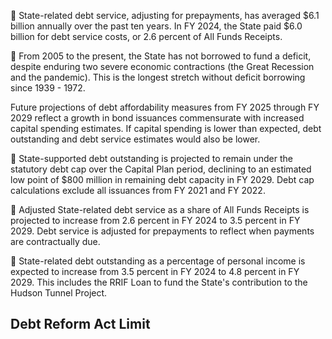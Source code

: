  State-related debt service, adjusting for prepayments, has averaged $6.1 billion annually over the past ten years. In FY 2024, the State paid $6.0 billion for debt service costs, or 2.6 percent of All Funds Receipts.

 From 2005 to the present, the State has not borrowed to fund a deficit, despite enduring two severe economic contractions (the Great Recession and the pandemic). This is the longest stretch without deficit borrowing since 1939 - 1972.

Future projections of debt affordability measures from FY 2025 through FY 2029 reflect a growth in bond issuances commensurate with increased capital spending estimates. If capital spending is lower than expected, debt outstanding and debt service estimates would also be lower.

 State-supported debt outstanding is projected to remain under the statutory debt cap over the Capital Plan period, declining to an estimated low point of $800 million in remaining debt capacity in FY 2029. Debt cap calculations exclude all issuances from FY 2021 and FY 2022.

 Adjusted State-related debt service as a share of All Funds Receipts is projected to increase from 2.6 percent in FY 2024 to 3.5 percent in FY 2029. Debt service is adjusted for prepayments to reflect when payments are contractually due.

 State-related debt outstanding as a percentage of personal income is expected to increase from 3.5 percent in FY 2024 to 4.8 percent in FY 2029. This includes the RRIF Loan to fund the State's contribution to the Hudson Tunnel Project.

## **Debt Reform Act Limit**